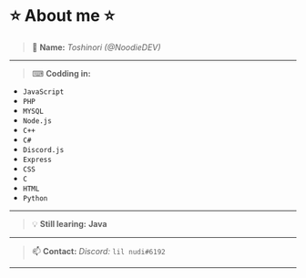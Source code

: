 # ⭐ About me ⭐

> 👋 **Name:**
*Toshinori (@NoodieDEV)*

---

> ⌨ **Codding in:**
- `JavaScript`
- `PHP`
- `MYSQL`
- `Node.js`
- `C++`
- `C#`
- `Discord.js`
- `Express`
- `CSS`
- `C`
- `HTML`
- `Python`

---

> 💡 **Still learing:** 
**Java**

---

> 📫 **Contact:**
*Discord:* `lil nudi#6192`

---

